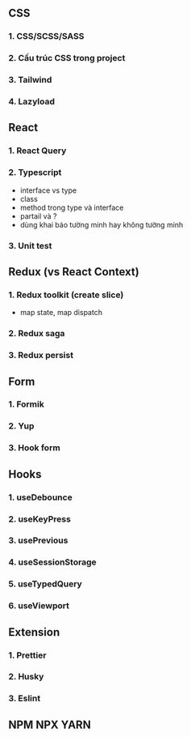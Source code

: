## CSS

### 1. CSS/SCSS/SASS

### 2. Cấu trúc CSS trong project

### 3. Tailwind

### 4. Lazyload

## React

### 1. React Query

### 2. Typescript
- interface vs type
- class
- method trong type và interface
- partail và ?
- dùng khai báo tường minh hay không tường minh

### 3. Unit test

## Redux (vs React Context)

### 1. Redux toolkit (create slice)
- map state, map dispatch
### 2. Redux saga

### 3. Redux persist

## Form

### 1. Formik

### 2. Yup

### 3. Hook form

## Hooks

### 1. useDebounce

### 2. useKeyPress

### 3. usePrevious

### 4. useSessionStorage

### 5. useTypedQuery

### 6. useViewport

## Extension

### 1. Prettier

### 2. Husky

### 3. Eslint

## NPM NPX YARN
